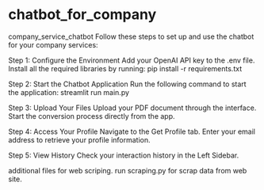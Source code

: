 # chatbot_for_company
company_service_chatbot
Follow these steps to set up and use the chatbot for your company services:

Step 1: Configure the Environment
Add your OpenAI API key to the .env file.
Install all the required libraries by running:
pip install -r requirements.txt

Step 2: Start the Chatbot Application
Run the following command to start the application:
streamlit run main.py

Step 3: Upload Your Files
Upload your PDF document through the interface.
Start the conversion process directly from the app.

Step 4: Access Your Profile
Navigate to the Get Profile tab.
Enter your email address to retrieve your profile information.

Step 5: View History
Check your interaction history in the Left Sidebar.


additional files for web scriping.
run scraping.py for scrap data from web site.
